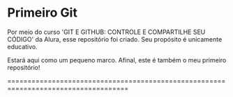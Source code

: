 # Primeiro Git

Por meio do curso 'GIT E GITHUB: CONTROLE E COMPARTILHE SEU CÓDIGO'
da Alura, esse repositório foi criado. Seu propósito é unicamente educativo.

Estará aqui como um pequeno marco. Afinal, este é também o meu primeiro repositório!

====================================================================================


